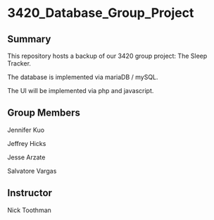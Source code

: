 # 3420_Database_Group_Project

## Summary

This repository hosts a backup of our 3420 group project: The Sleep Tracker.

The database is implemented via mariaDB / mySQL. 

The UI will be implemented via php and javascript.


## Group Members

Jennifer Kuo

Jeffrey Hicks

Jesse Arzate

Salvatore Vargas


## Instructor

Nick Toothman
